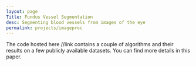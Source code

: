 ```yaml
---
layout: page
Title: Fundus Vessel Segmentation
desc: Segmenting blood vessels from images of the eye
permalink: projects/imageproc
---
```

The code hosted here //link contains a couple of algorithms and their results on a few publicly available datasets. You can find more details in this paper.
